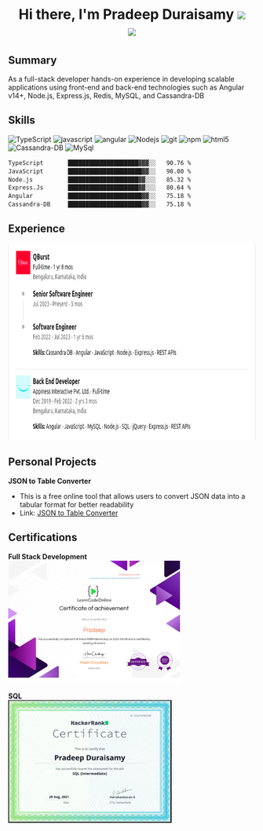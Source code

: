 <h1 align="center">Hi there, I'm Pradeep Duraisamy <img
src="https://github.com/blackcater/blackcater/raw/main/images/Hi.gif" height="32" />
  <br/>
<a href="mailto:pradeepdurai66@gmail.com">
  <img src="https://github.com/blackcater/blackcater/raw/main/images/social-gmail.svg" height="40" />
</a>
</h1>

## Summary
As a full-stack developer hands-on experience in developing scalable applications using front-end and back-end technologies such as Angular v14+, Node.js, Express.js, Redis, MySQL, and Cassandra-DB
## Skills 




<p><img alt="TypeScript" src="https://img.shields.io/badge/-TypeScript-007ACC?style=flat-square&logo=typescript&logoColor=white" />
  <img alt="javascript" src="https://img.shields.io/badge/-Javascript-ECD53F?style=flat-square&logo=javascript&logoColor=black" />
  <img alt="angular" src="https://img.shields.io/badge/-Angular-DD0031?style=flat-square&logo=angular&logoColor=white" />
  <img alt="Nodejs" src="https://img.shields.io/badge/-Nodejs-43853d?style=flat-square&logo=Node.js&logoColor=white" />
  <img alt="git" src="https://img.shields.io/badge/-Git-F05032?style=flat-square&logo=git&logoColor=white" />
  <img alt="npm" src="https://img.shields.io/badge/-NPM-CB3837?style=flat-square&logo=npm&logoColor=white" />
  <img alt="html5" src="https://img.shields.io/badge/-HTML5-0DBDFF?style=flat-square&logo=html5&logoColor=white" />
  <img alt="Cassandra-DB" src="https://img.shields.io/badge/-Cassandra-2C5BB4?style=flat-square&logo=apachecassandra&logoColor=white" />
  <img alt="MySql" src="https://img.shields.io/badge/-MYSQL-FF6A00?style=flat-square&logo=mysql&logoColor=00005F" />
  
  

</p>

```txt
TypeScript       ████████████████████▓▓▓░░   90.76 %
JavaScript       █████████████████████▓▓░░   90.00 %
Node.js          ████████████████████▓▓░░░   85.32 %
Express.Js       ████████████████████▓▓░░░   80.64 %
Angular          █████████████████████▓▓░░   75.18 %
Cassandra-DB     █████████████████████▓▓░░   75.18 %
```


## Experience
<img height="400" width="800" src="https://github.com/pradeepdurai/pradeepdurai/blob/main/src/Images/exp.png"> 
<!-- **QBurst Technologies** | *Senior Engineer* | Feb-2022 to Present  -->

## Personal Projects
**JSON to Table Converter**
- This is a free online tool that allows users to convert JSON data into a tabular format for better readability
- Link: [JSON to Table Converter](https://jsontable.in 'Link title')



## Certifications
**Full Stack Development**<br/>
<img height="250" src="https://github.com/pradeepdurai/pradeepdurai/blob/main/src/Images/certificate.png"><br/>

**SQL**<br/>
<img height="250" src="https://github.com/pradeepdurai/pradeepdurai/blob/main/src/Images/SQL.png"><br/>




